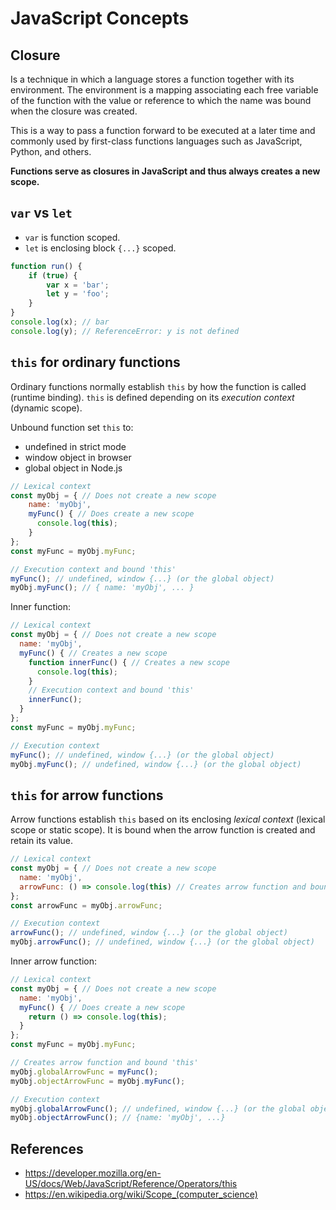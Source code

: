 # JavaScript Concepts
## Closure
Is a technique in which a language stores a function together with its
environment. The environment is a mapping associating each free variable of
the function with the value or reference to which the name was bound when the
closure was created.

This is a way to pass a function forward to be executed at a later time and
commonly used by first-class functions languages such as JavaScript, Python,
and others.

**Functions serve as closures in JavaScript and thus always creates a new scope.**

## `var` vs `let`
* `var` is function scoped.
* `let` is enclosing block `{...}` scoped.

```javascript
function run() {
    if (true) {
        var x = 'bar';
        let y = 'foo';
    }
}
console.log(x); // bar
console.log(y); // ReferenceError: y is not defined
```


## `this` for ordinary functions
Ordinary functions normally establish `this` by how the function is called (runtime binding).
`this` is defined depending on its _execution context_ (dynamic scope).

Unbound function set `this` to:
* undefined in strict mode
* window object in browser
* global object in Node.js

```javascript
// Lexical context
const myObj = { // Does not create a new scope
    name: 'myObj',
    myFunc() { // Does create a new scope
      console.log(this);
    }
};
const myFunc = myObj.myFunc;

// Execution context and bound 'this'
myFunc(); // undefined, window {...} (or the global object)
myObj.myFunc(); // { name: 'myObj', ... }
```

Inner function:
```javascript
// Lexical context
const myObj = { // Does not create a new scope
  name: 'myObj',
  myFunc() { // Creates a new scope
    function innerFunc() { // Creates a new scope
      console.log(this);
    }
    // Execution context and bound 'this'
    innerFunc();
  }
};
const myFunc = myObj.myFunc;

// Execution context
myFunc(); // undefined, window {...} (or the global object)
myObj.myFunc(); // undefined, window {...} (or the global object)
```

## `this` for arrow functions
Arrow functions establish `this` based on its enclosing _lexical context_
(lexical scope or static scope). It is bound when the arrow function is created
and retain its value.

```javascript
// Lexical context
const myObj = { // Does not create a new scope
  name: 'myObj',
  arrowFunc: () => console.log(this) // Creates arrow function and bound 'this' 
};
const arrowFunc = myObj.arrowFunc;

// Execution context
arrowFunc(); // undefined, window {...} (or the global object)
myObj.arrowFunc(); // undefined, window {...} (or the global object)
```

Inner arrow function:
```javascript
// Lexical context
const myObj = { // Does not create a new scope
  name: 'myObj',
  myFunc() { // Does create a new scope
    return () => console.log(this);
  }
};
const myFunc = myObj.myFunc;

// Creates arrow function and bound 'this' 
myObj.globalArrowFunc = myFunc();
myObj.objectArrowFunc = myObj.myFunc();

// Execution context
myObj.globalArrowFunc(); // undefined, window {...} (or the global object)
myObj.objectArrowFunc(); // {name: 'myObj', ...}
```

## References
* https://developer.mozilla.org/en-US/docs/Web/JavaScript/Reference/Operators/this
* https://en.wikipedia.org/wiki/Scope_(computer_science)
